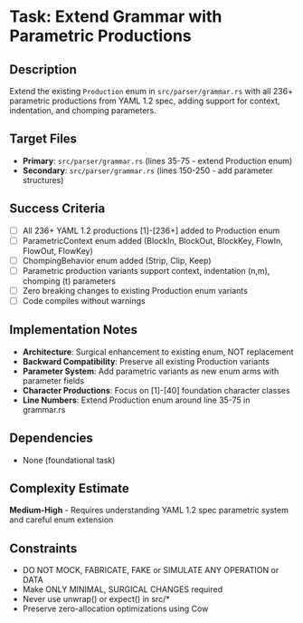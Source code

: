 # Task: Extend Grammar with Parametric Productions

## Description
Extend the existing `Production` enum in `src/parser/grammar.rs` with all 236+ parametric productions from YAML 1.2 spec, adding support for context, indentation, and chomping parameters.

## Target Files
- **Primary**: `src/parser/grammar.rs` (lines 35-75 - extend Production enum)
- **Secondary**: `src/parser/grammar.rs` (lines 150-250 - add parameter structures)

## Success Criteria
- [ ] All 236+ YAML 1.2 productions [1]-[236+] added to Production enum
- [ ] ParametricContext enum added (BlockIn, BlockOut, BlockKey, FlowIn, FlowOut, FlowKey)  
- [ ] ChompingBehavior enum added (Strip, Clip, Keep)
- [ ] Parametric production variants support context, indentation (n,m), chomping (t) parameters
- [ ] Zero breaking changes to existing Production enum variants
- [ ] Code compiles without warnings

## Implementation Notes
- **Architecture**: Surgical enhancement to existing enum, NOT replacement
- **Backward Compatibility**: Preserve all existing Production variants
- **Parameter System**: Add parametric variants as new enum arms with parameter fields
- **Character Productions**: Focus on [1]-[40] foundation character classes
- **Line Numbers**: Extend Production enum around line 35-75 in grammar.rs

## Dependencies
- None (foundational task)

## Complexity Estimate
**Medium-High** - Requires understanding YAML 1.2 spec parametric system and careful enum extension

## Constraints
- DO NOT MOCK, FABRICATE, FAKE or SIMULATE ANY OPERATION or DATA
- Make ONLY MINIMAL, SURGICAL CHANGES required
- Never use unwrap() or expect() in src/*
- Preserve zero-allocation optimizations using Cow<str>